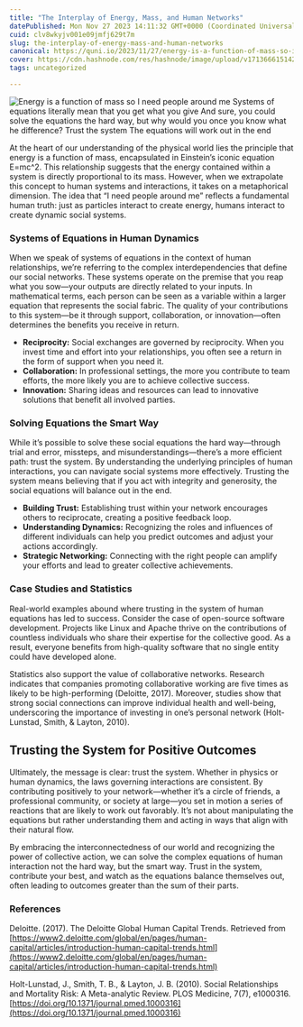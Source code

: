 ```yaml
---
title: "The Interplay of Energy, Mass, and Human Networks"
datePublished: Mon Nov 27 2023 14:11:32 GMT+0000 (Coordinated Universal Time)
cuid: clv8wkyjv001e09jmfj629t7m
slug: the-interplay-of-energy-mass-and-human-networks
canonical: https://quni.io/2023/11/27/energy-is-a-function-of-mass-so-i-need-people-around/
cover: https://cdn.hashnode.com/res/hashnode/image/upload/v1713666151422/6826d64f-79bf-4d2b-b1f9-05f5598efd74.png
tags: uncategorized

---
```


![Energy is a function of mass so I need people around me Systems of equations literally mean that you get what you give And sure, you could solve the equations the hard way, but why would you once you know what he difference? Trust the system The equations will work out in the end](https://cdn.hashnode.com/res/hashnode/image/upload/v1713666150060/8f5cf368-183a-4a39-b44c-d9c31fc99cf0.png)

At the heart of our understanding of the physical world lies the principle that energy is a function of mass, encapsulated in Einstein’s iconic equation E=mc^2. This relationship suggests that the energy contained within a system is directly proportional to its mass. However, when we extrapolate this concept to human systems and interactions, it takes on a metaphorical dimension. The idea that “I need people around me” reflects a fundamental human truth: just as particles interact to create energy, humans interact to create dynamic social systems.

### Systems of Equations in Human Dynamics

When we speak of systems of equations in the context of human relationships, we’re referring to the complex interdependencies that define our social networks. These systems operate on the premise that you reap what you sow—your outputs are directly related to your inputs. In mathematical terms, each person can be seen as a variable within a larger equation that represents the social fabric. The quality of your contributions to this system—be it through support, collaboration, or innovation—often determines the benefits you receive in return.

*   **Reciprocity:** Social exchanges are governed by reciprocity. When you invest time and effort into your relationships, you often see a return in the form of support when you need it.
*   **Collaboration:** In professional settings, the more you contribute to team efforts, the more likely you are to achieve collective success.
*   **Innovation:** Sharing ideas and resources can lead to innovative solutions that benefit all involved parties.

### Solving Equations the Smart Way

While it’s possible to solve these social equations the hard way—through trial and error, missteps, and misunderstandings—there’s a more efficient path: trust the system. By understanding the underlying principles of human interactions, you can navigate social systems more effectively. Trusting the system means believing that if you act with integrity and generosity, the social equations will balance out in the end.

*   **Building Trust:** Establishing trust within your network encourages others to reciprocate, creating a positive feedback loop.
*   **Understanding Dynamics:** Recognizing the roles and influences of different individuals can help you predict outcomes and adjust your actions accordingly.
*   **Strategic Networking:** Connecting with the right people can amplify your efforts and lead to greater collective achievements.

### Case Studies and Statistics

Real-world examples abound where trusting in the system of human equations has led to success. Consider the case of open-source software development. Projects like Linux and Apache thrive on the contributions of countless individuals who share their expertise for the collective good. As a result, everyone benefits from high-quality software that no single entity could have developed alone.

Statistics also support the value of collaborative networks. Research indicates that companies promoting collaborative working are five times as likely to be high-performing (Deloitte, 2017). Moreover, studies show that strong social connections can improve individual health and well-being, underscoring the importance of investing in one’s personal network (Holt-Lunstad, Smith, & Layton, 2010).

Trusting the System for Positive Outcomes
-----------------------------------------

Ultimately, the message is clear: trust the system. Whether in physics or human dynamics, the laws governing interactions are consistent. By contributing positively to your network—whether it’s a circle of friends, a professional community, or society at large—you set in motion a series of reactions that are likely to work out favorably. It’s not about manipulating the equations but rather understanding them and acting in ways that align with their natural flow.

By embracing the interconnectedness of our world and recognizing the power of collective action, we can solve the complex equations of human interaction not the hard way, but the smart way. Trust in the system, contribute your best, and watch as the equations balance themselves out, often leading to outcomes greater than the sum of their parts.

### References

Deloitte. (2017). The Deloitte Global Human Capital Trends. Retrieved from [https://www2.deloitte.com/global/en/pages/human-capital/articles/introduction-human-capital-trends.html](https://www2.deloitte.com/global/en/pages/human-capital/articles/introduction-human-capital-trends.html)

Holt-Lunstad, J., Smith, T. B., & Layton, J. B. (2010). Social Relationships and Mortality Risk: A Meta-analytic Review. PLOS Medicine, 7(7), e1000316. [https://doi.org/10.1371/journal.pmed.1000316](https://doi.org/10.1371/journal.pmed.1000316)